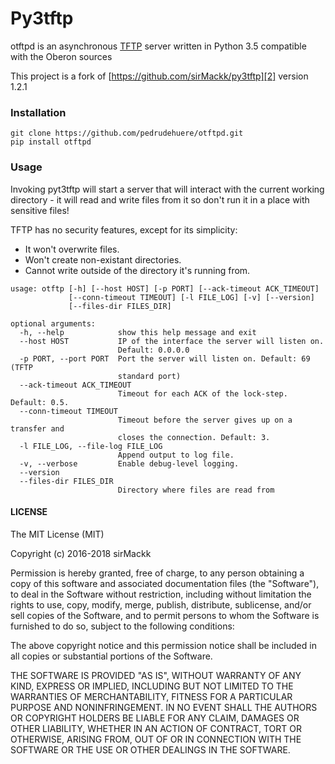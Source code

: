 # Py3tftp

otftpd is an asynchronous [TFTP][1] server written in Python 3.5 compatible with the Oberon sources

This project is a fork of  [https://github.com/sirMackk/py3tftp][2] version 1.2.1
### Installation

```
git clone https://github.com/pedrudehuere/otftpd.git
pip install otftpd
```

### Usage

Invoking pyt3tftp will start a server that will interact with the current working directory - it will read and write files from it so don't run it in a place with sensitive files!

TFTP has no security features, except for its simplicity:
- It won't overwrite files.
- Won't create non-existant directories.
- Cannot write outside of the directory it's running from.

```
usage: otftp [-h] [--host HOST] [-p PORT] [--ack-timeout ACK_TIMEOUT]
             [--conn-timeout TIMEOUT] [-l FILE_LOG] [-v] [--version]
             [--files-dir FILES_DIR]

optional arguments:
  -h, --help            show this help message and exit
  --host HOST           IP of the interface the server will listen on.
                        Default: 0.0.0.0
  -p PORT, --port PORT  Port the server will listen on. Default: 69 (TFTP
                        standard port)
  --ack-timeout ACK_TIMEOUT
                        Timeout for each ACK of the lock-step. Default: 0.5.
  --conn-timeout TIMEOUT
                        Timeout before the server gives up on a transfer and
                        closes the connection. Default: 3.
  -l FILE_LOG, --file-log FILE_LOG
                        Append output to log file.
  -v, --verbose         Enable debug-level logging.
  --version
  --files-dir FILES_DIR
                        Directory where files are read from
```

#### LICENSE

The MIT License (MIT)

Copyright (c) 2016-2018 sirMackk

Permission is hereby granted, free of charge, to any person obtaining a copy
of this software and associated documentation files (the "Software"), to deal
in the Software without restriction, including without limitation the rights
to use, copy, modify, merge, publish, distribute, sublicense, and/or sell
copies of the Software, and to permit persons to whom the Software is
furnished to do so, subject to the following conditions:

The above copyright notice and this permission notice shall be included in all
copies or substantial portions of the Software.

THE SOFTWARE IS PROVIDED "AS IS", WITHOUT WARRANTY OF ANY KIND, EXPRESS OR
IMPLIED, INCLUDING BUT NOT LIMITED TO THE WARRANTIES OF MERCHANTABILITY,
FITNESS FOR A PARTICULAR PURPOSE AND NONINFRINGEMENT. IN NO EVENT SHALL THE
AUTHORS OR COPYRIGHT HOLDERS BE LIABLE FOR ANY CLAIM, DAMAGES OR OTHER
LIABILITY, WHETHER IN AN ACTION OF CONTRACT, TORT OR OTHERWISE, ARISING FROM,
OUT OF OR IN CONNECTION WITH THE SOFTWARE OR THE USE OR OTHER DEALINGS IN THE
SOFTWARE.


[1]: https://en.wikipedia.org/wiki/Trivial_File_Transfer_Protocol
[2]: https://github.com/sirMackk/py3tftp
